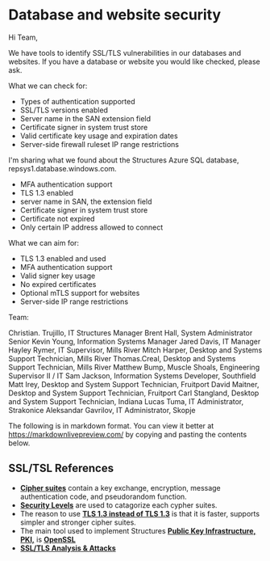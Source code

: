 # Database and website security

Hi Team,

We have tools to identify SSL/TLS vulnerabilities in our databases and websites. If you have a database or website you would like checked, please ask.

What we can check for:

- Types of authentication supported
- SSL/TLS versions enabled
- Server name in the SAN extension field
- Certificate signer in system trust store
- Valid certificate key usage and expiration dates
- Server-side firewall ruleset IP range restrictions

I'm sharing what we found about the Structures Azure SQL database, repsys1.database.windows.com.

- MFA authentication support
- TLS 1.3 enabled
- server name in SAN, the extension field
- Certificate signer in system trust store
- Certificate not expired
- Only certain IP address allowed to connect

What we can aim for:

- TLS 1.3 enabled and used
- MFA authentication support
- Valid signer key usage
- No expired certificates
- Optional mTLS support for websites
- Server-side IP range restrictions

Team:

Christian. Trujillo, IT Structures Manager
Brent Hall, System Administrator Senior
Kevin Young, Information Systems Manager
Jared Davis, IT Manager
Hayley Rymer, IT Supervisor, Mills River
Mitch Harper, Desktop and Systems Support Technician, Mills River
Thomas.Creal, Desktop and Systems Support Technician, Mills River
Matthew Bump, Muscle Shoals, Engineering Supervisor II / IT
Sam Jackson, Information Systems Developer, Southfield
Matt Irey, Desktop and System Support Technician, Fruitport
David Maitner,  Desktop and System Support Technician, Fruitport
Carl Stangland, Desktop and System Support Technician, Indiana
Lucas Tuma, IT Administrator, Strakonice
Aleksandar Gavrilov, IT Administrator, Skopje

The following is in markdown format. You can view it better at <https://markdownlivepreview.com/> by copying and pasting the contents below.

## SSL/TSL References

- **[Cipher suites](https://www.ssldragon.com/blog/cipher-suites/)** contain a key exchange, encryption, message authentication code, and pseudorandom function.
- **[Security Levels](https://www.feistyduck.com/library/openssl-cookbook/online/openssl-command-line/understanding-security-levels.html)** are used to catagorize each cypher suites.
- The reason to use **[TLS 1.3 instead of TLS 1.3](https://www.a10networks.com/glossary/key-differences-between-tls-1-2-and-tls-1-3/#:~:text=As%20with%20SSL%2C%20TLS%20relies,%E2%80%9D%20(0%2DRTT).)** is that it is faster, supports simpler and stronger cipher suites.
- The main tool used to implement Structures **[Public Key Infrastructure, PKI,](https://www.keyfactor.com/education-center/what-is-pki/)**  is **[OpenSSL](https://www.ssldragon.com/blog/what-is-openssl/)**
- **[SSL/TLS Analysis & Attacks](https://hackmd.io/@secureitmania/HJQIwoA9n)**
